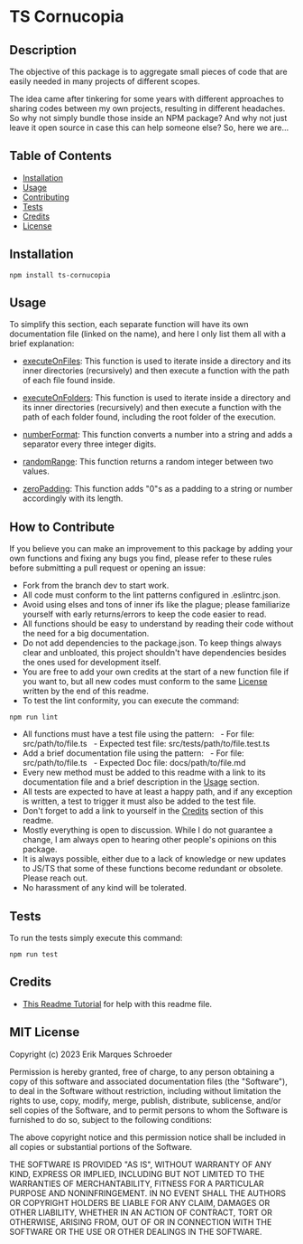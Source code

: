 # TS Cornucopia

## Description

The objective of this package is to aggregate small pieces of code that are easily needed in many projects of different scopes.

The idea came after tinkering for some years with different approaches to sharing codes between my own projects, resulting in different headaches. So why not simply bundle those inside an NPM package? And why not just leave it open source in case this can help someone else? So, here we are...

## Table of Contents

- [Installation](#installation)
- [Usage](#usage)
- [Contributing](#how-to-contribute)
- [Tests](#tests)
- [Credits](#credits)
- [License](#mit-license)

## Installation

```
npm install ts-cornucopia
```

## Usage

To simplify this section, each separate function will have its own documentation file (linked on the name), and here I only list them all with a brief explanation:

- [executeOnFiles](docs/file/executeOnFiles.md): This function is used to iterate inside a directory and its inner directories (recursively) and then execute a function with the path of each file found inside.

- [executeOnFolders](docs/file/executeOnFolders.md): This function is used to iterate inside a directory and its inner directories (recursively) and then execute a function with the path of each folder found, including the root folder of the execution.

- [numberFormat](docs/number/numberFormat.md): This function converts a number into a string and adds a separator every three integer digits.

- [randomRange](docs/number/randomRange.md): This function returns a random integer between two values.

- [zeroPadding](docs/number/zeroPadding.md): This function adds "0"s as a padding to a string or number accordingly with its length.

## How to Contribute

If you believe you can make an improvement to this package by adding your own functions and fixing any bugs you find, please refer to these rules before submitting a pull request or opening an issue:

- Fork from the branch dev to start work.
- All code must conform to the lint patterns configured in .eslintrc.json.
- Avoid using elses and tons of inner ifs like the plague; please familiarize yourself with early returns/errors to keep the code easier to read.
- All functions should be easy to understand by reading their code without the need for a big documentation.
- Do not add dependencies to the package.json. To keep things always clear and unbloated, this project shouldn't have dependencies besides the ones used for development itself.
- You are free to add your own credits at the start of a new function file if you want to, but all new codes must conform to the same [License](#mit-license) written by the end of this readme.
- To test the lint conformity, you can execute the command:

```
npm run lint
```

- All functions must have a test file using the pattern:
    - For file: src/path/to/file.ts
    - Expected test file: src/tests/path/to/file.test.ts
- Add a brief documentation file using the pattern:
    - For file: src/path/to/file.ts
    - Expected Doc file: docs/path/to/file.md
- Every new method must be added to this readme with a link to its documentation file and a brief description in the [Usage](#usage) section.
- All tests are expected to have at least a happy path, and if any exception is written, a test to trigger it must also be added to the test file.
- Don't forget to add a link to yourself in the [Credits](#credits) section of this readme.
- Mostly everything is open to discussion. While I do not guarantee a change, I am always open to hearing other people's opinions on this package.
- It is always possible, either due to a lack of knowledge or new updates to JS/TS that some of these functions become redundant or obsolete. Please reach out.
- No harassment of any kind will be tolerated.

## Tests

To run the tests simply execute this command:

```
npm run test
```

## Credits

- [This Readme Tutorial](https://coding-boot-camp.github.io/full-stack/github/professional-readme-guide) for help with this readme file.

## MIT License

Copyright (c) 2023 Erik Marques Schroeder

Permission is hereby granted, free of charge, to any person obtaining a copy
of this software and associated documentation files (the "Software"), to deal
in the Software without restriction, including without limitation the rights
to use, copy, modify, merge, publish, distribute, sublicense, and/or sell
copies of the Software, and to permit persons to whom the Software is
furnished to do so, subject to the following conditions:

The above copyright notice and this permission notice shall be included in all
copies or substantial portions of the Software.

THE SOFTWARE IS PROVIDED "AS IS", WITHOUT WARRANTY OF ANY KIND, EXPRESS OR
IMPLIED, INCLUDING BUT NOT LIMITED TO THE WARRANTIES OF MERCHANTABILITY,
FITNESS FOR A PARTICULAR PURPOSE AND NONINFRINGEMENT. IN NO EVENT SHALL THE
AUTHORS OR COPYRIGHT HOLDERS BE LIABLE FOR ANY CLAIM, DAMAGES OR OTHER
LIABILITY, WHETHER IN AN ACTION OF CONTRACT, TORT OR OTHERWISE, ARISING FROM,
OUT OF OR IN CONNECTION WITH THE SOFTWARE OR THE USE OR OTHER DEALINGS IN THE
SOFTWARE.
